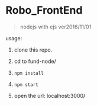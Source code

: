 # Robo_FrontEnd
> nodejs with ejs ver2016/11/01

usage:


1. clone this repo.

2. cd to fund-node/

3. `npm install`

4. `npm start`

5. open the url: localhost:3000/
